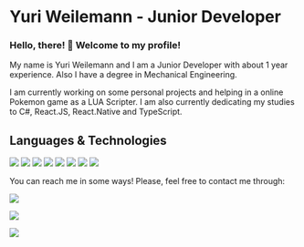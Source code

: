 # Yuri Weilemann - Junior Developer
### Hello, there! 👋 Welcome to my profile! 

My name is Yuri Weilemann and I am a Junior Developer with about 1 year experience. Also I have a degree in Mechanical Engineering.

I am currently working on some personal projects and helping in a online Pokemon game as a LUA Scripter. I am also currently dedicating my studies to C#, React.JS, React.Native and TypeScript.

## Languages & Technologies

![](https://img.shields.io/badge/-JavaScript-Yellow?style=plastic&logo=javascript&color=F7DF1E&labelColor=black)
![](https://img.shields.io/badge/-React-61DAFB?style=plastic&logo=react&color=61DAFB&labelColor=black)
![](https://img.shields.io/badge/-React Native-61DAFB?style=plastic&logo=react&color=61DAFB&labelColor=black)
![](https://img.shields.io/badge/-TypeScript-3178C6?style=plastic&logo=typescript&color=3178C6&labelColor=black)
![](https://img.shields.io/badge/-Node.Js-339933?style=plastic&logo=node.js&color=339933&labelColor=black)
![](https://img.shields.io/badge/-.NET-5C2D91?style=plastic&logo=.net&color=5C2D91&labelColor=black)
![](https://img.shields.io/badge/-Csharp-5C2D91?style=plastic&logo=c-sharp&color=5C2D91&labelColor=black)
![](https://img.shields.io/badge/-LUA-2C2D72?style=plastic&logo=lua&color=2C2D72&labelColor=black)

You can reach me in some ways! Please, feel free to contact me through:

![](https://img.shields.io/badge/LinkedIn--0077B5?style=social&logo=linkedin&link=https://www.linkedin.com/in/yuri-weilemann&link=https://www.linkedin.com/in/yuri-weilemann)

![](https://img.shields.io/badge/Twitter--1DA1F2?style=social&logo=twitter&link=https://twitter.com/YuriWeilemann&link=https://twitter.com/YuriWeilemann)

![](https://img.shields.io/badge/Facebook--1877F2?style=social&logo=facebook&link=https://www.facebook.com/YuriWeilemann94&link=https://www.facebook.com/YuriWeilemann94)
